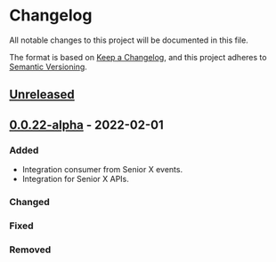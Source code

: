 # Changelog

All notable changes to this project will be documented in this file.

The format is based on [Keep a Changelog](https://keepachangelog.com/en/1.0.0/),
and this project adheres to [Semantic Versioning](https://semver.org/spec/v2.0.0.html).

## [Unreleased]

## [0.0.22-alpha] - 2022-02-01

### Added

-   Integration consumer from Senior X events.
-   Integration for Senior X APIs.

### Changed

### Fixed

### Removed

[Unreleased]: https://github.com/dev-senior-com-br/seniorx-http-camel-api/compare/0.0.22-alpha...HEAD

[0.0.22-alpha]: https://github.com/dev-senior-com-br/seniorx-http-camel-api/compare/d099d30aa5acf9f989c0d4f0a62abfb07ad4d1f2...0.0.22-alpha
